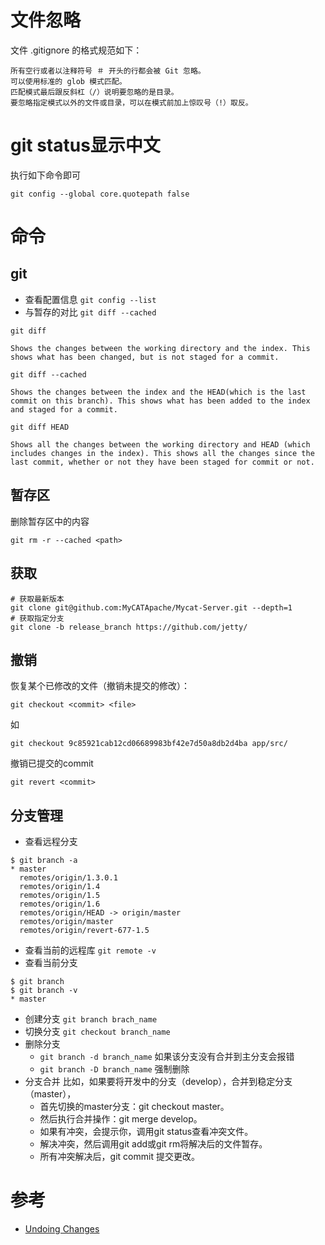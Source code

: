 
# 文件忽略
文件 .gitignore 的格式规范如下：

    所有空行或者以注释符号 ＃ 开头的行都会被 Git 忽略。
    可以使用标准的 glob 模式匹配。
    匹配模式最后跟反斜杠（/）说明要忽略的是目录。
    要忽略指定模式以外的文件或目录，可以在模式前加上惊叹号（!）取反。

# git status显示中文
执行如下命令即可

```shell
git config --global core.quotepath false
```

# 命令
## git
- 查看配置信息 `git config --list`
- 与暂存的对比 `git diff --cached`



```
git diff

Shows the changes between the working directory and the index. This shows what has been changed, but is not staged for a commit.

git diff --cached

Shows the changes between the index and the HEAD(which is the last commit on this branch). This shows what has been added to the index and staged for a commit.

git diff HEAD

Shows all the changes between the working directory and HEAD (which includes changes in the index). This shows all the changes since the last commit, whether or not they have been staged for commit or not.
```

## 暂存区
删除暂存区中的内容
```shell
git rm -r --cached <path>
```

## 获取
```shell
# 获取最新版本
git clone git@github.com:MyCATApache/Mycat-Server.git --depth=1
# 获取指定分支
git clone -b release_branch https://github.com/jetty/
```

## 撤销
恢复某个已修改的文件（撤销未提交的修改）：
```shell
git checkout <commit> <file>
```
如
```shell
git checkout 9c85921cab12cd06689983bf42e7d50a8db2d4ba app/src/
```

撤销已提交的commit
```shell
git revert <commit>
```

## 分支管理
- 查看远程分支

```shell
$ git branch -a
* master
  remotes/origin/1.3.0.1
  remotes/origin/1.4
  remotes/origin/1.5
  remotes/origin/1.6
  remotes/origin/HEAD -> origin/master
  remotes/origin/master
  remotes/origin/revert-677-1.5
```

- 查看当前的远程库 `git remote -v`
- 查看当前分支

```shell
$ git branch
$ git branch -v
* master
```

- 创建分支 `git branch brach_name`
- 切换分支 `git checkout branch_name`
- 删除分支
    + `git branch -d branch_name` 如果该分支没有合并到主分支会报错
    + `git branch -D branch_name` 强制删除
- 分支合并
比如，如果要将开发中的分支（develop），合并到稳定分支（master），
    + 首先切换的master分支：git checkout master。
    + 然后执行合并操作：git merge develop。
    + 如果有冲突，会提示你，调用git status查看冲突文件。
    + 解决冲突，然后调用git add或git rm将解决后的文件暂存。
    + 所有冲突解决后，git commit 提交更改。

# 参考

- [Undoing Changes](https://www.atlassian.com/git/tutorials/undoing-changes/git-checkout)
